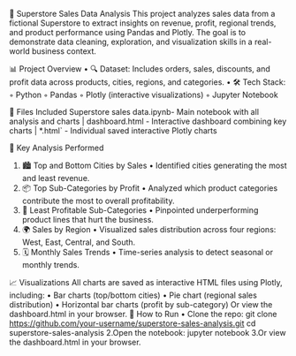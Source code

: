 🛒 Superstore Sales Data Analysis
This project analyzes sales data from a fictional Superstore to extract insights on revenue, profit, regional trends, and product performance using Pandas and Plotly. The goal is to demonstrate data cleaning, exploration, and visualization skills in a real-world business context.

📊 Project Overview
    • 🔍 Dataset: Includes orders, sales, discounts, and profit data across products, cities, regions, and categories. 
    • 🛠️ Tech Stack: 
        ◦ Python 
        ◦ Pandas 
        ◦ Plotly (interactive visualizations) 
        ◦ Jupyter Notebook 

📁 Files Included
Superstore sales data.ipynb- Main notebook with all analysis and charts | dashboard.html - Interactive dashboard combining key charts | *.html` - Individual saved interactive Plotly charts

📌 Key Analysis Performed
1. 🏙️ Top and Bottom Cities by Sales
    • Identified cities generating the most and least revenue. 
2. 📦 Top Sub-Categories by Profit
    • Analyzed which product categories contribute the most to overall profitability. 
3. 🔻 Least Profitable Sub-Categories
    • Pinpointed underperforming product lines that hurt the business. 
4. 🌍 Sales by Region
    • Visualized sales distribution across four regions: West, East, Central, and South. 
5. 🗓️ Monthly Sales Trends
    • Time-series analysis to detect seasonal or monthly trends. 

📈 Visualizations
All charts are saved as interactive HTML files using Plotly, including:
    • Bar charts (top/bottom cities) 
    • Pie chart (regional sales distribution) 
    • Horizontal bar charts (profit by sub-category) Or view the dashboard.html in your browser. 
🚀 How to Run
    • Clone the repo: 
git clone https://github.com/your-username/superstore-sales-analysis.git
cd superstore-sales-analysis
2.Open the notebook: jupyter notebook 3.Or view the dashboard.html in your browser.
